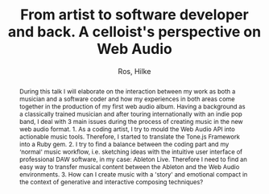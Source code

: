 --- 
title: "From artist to software developer and back. A celloist's perspective on Web Audio" 
abstract: "During this talk I will elaborate on the interaction between my work as both a musician and a software coder and how my experiences in both areas come together in the production of my first web audio album. Having a background as a classically trained musician and after touring internationally with an indie pop band, I deal with 3 main issues during the process of creating music in the new web audio format. 1. As a coding artist, I try to mould the Web Audio API into actionable music tools. Therefore, I started to translate the Tone.js Framework into a Ruby gem. 2. I try to find a balance between the coding part and my ‘normal' music workflow, i.e. sketching ideas with the intuitive user interface of professional DAW software, in my case: Ableton Live. Therefore I need to find an easy way to transfer musical content between the Ableton and the Web Audio environments. 3. How can I create music with a 'story' and emotional compact in the context of generative and interactive composing techniques?" 
address: "Berlin, Germany" 
author: "Ros, Hilke"
webAuthor: "Hilke Ros" 
booktitle: "Proceedings of the International Web Audio Conference" 
editor: "Monschke, Jan and Guttandin, Christoph and Schnell, Norbert and Jenkinson, Thomas and Schaedler, Jack" 
month: "September"
pages: "" 
publisher: "TU Berlin" 
series: "WAC '18"
track: "Talk"  
year: "2018" 
id: "2018_vid4" 
tags: year2018
media: https://www.youtube.com/watch?v=V3EKXI4QJ-Q 
pdflink: none
ISSN: 2663-5844
---